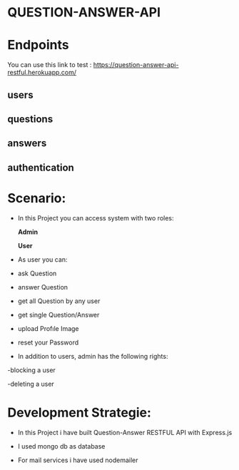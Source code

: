 # QUESTION-ANSWER-API

# Endpoints

You can use this link to test : https://question-answer-api-restful.herokuapp.com/
## users

## questions

## answers

## authentication

# Scenario:

* In this Project you can access system with two roles:

     **Admin**
 
     **User**
 
 * As user you can:

 - ask Question
 
 - answer Question
 
 - get all Question by any user
 
 - get single Question/Answer
 
 - upload Profıle Image
 
 - reset your Password
 
 * In addition to users, admin has the following rights:
 
  -blocking a user
  
  -deleting a user
  
 

# Development Strategie:

* In this Project i have built Question-Answer RESTFUL API with Express.js

* I used mongo db as database

* For mail services i have used nodemailer





